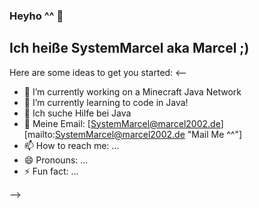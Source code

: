 ### Heyho ^^ 👋
## Ich heiße SystemMarcel aka Marcel ;)
<!--
**SystemMarcel/SystemMarcel** is a ✨ _special_ ✨ repository because its `README.md` (this file) appears on your GitHub profile.
-->
Here are some ideas to get you started:
<--
- 🔭 I’m currently working on a Minecraft Java Network
- 🌱 I’m currently learning to code in Java!
- 🤔 Ich suche Hilfe bei Java
- 💬 Meine Email: [SystemMarcel@marcel2002.de][mailto:SystemMarcel@marcel2002.de "Mail Me ^^"]
- 📫 How to reach me: ...
- 😄 Pronouns: ...
- ⚡ Fun fact: ...

-->
